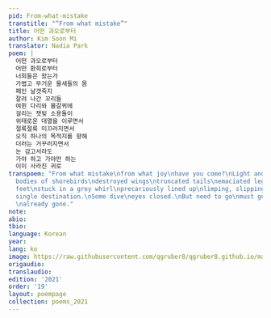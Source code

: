 ```yaml
---
pid: From-what-mistake
transtitle: "“From what mistake”"
title: 어떤 과오로부터
author: Kim Soon Mi
translator: Nadia Park
poem: |
  어떤 과오로부터
  어떤 환희로부터
  너희들은 왔는가
  가볍고 무거운 물새들의 몸
  패인 날갯죽지
  잘려 나간 꼬리들
  여윈 다리와 물갈퀴에
  걸리는 잿빛 소용돌이
  위태로운 대열을 이루면서
  절룩절룩 미끄러지면서
  오직 하나의 목적지를 향해
  더러는 거꾸러지면서
  눈 감고서라도
  가야 하고 가야만 하는
  이미 사라진 귀로
transpoem: "From what mistake\nfrom what joy\nhave you come?\nLight and heavy, the
  bodies of shorebirds\ndestroyed wings\ntruncated tails\nemaciated legs and webbed
  feet\nstuck in a grey whirl\nprecariously lined up\nlimping, slipping\ntoward a
  single destination.\nSome dive\neyes closed.\nBut need to go\nmust go\nto a home
  \nalready gone."
note: 
abio: 
tbio: 
language: Korean
year: 
lang: ko
image: https://raw.githubusercontent.com/qgruber8/qgruber8.github.io/main/assets/images/images_21/kim_soon_mi.jpg
origaudio: 
translaudio: 
edition: '2021'
order: '19'
layout: poempage
collection: poems_2021
---
```

